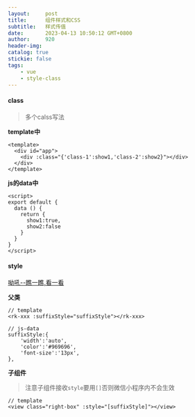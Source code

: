 ```yaml
---
layout:     post
title:      组件样式和CSS
subtitle:   样式传值
date:       2023-04-13 10:50:12 GMT+0800
author:     920
header-img: 
catalog: true
stickie: false
tags:
    - vue
    - style-class
---
```


#### class
>多个calss写法

**template中**
```
<template>
  <div id="app">
    <div :class="{'class-1':show1,'class-2':show2}"></div>
  </div>
</template>
```
**js的data中**
```
<script>
export default {
  data () {
    return {
      show1:true,
      show2:false
    }
  }
}
</script>
```


#### style
[呦吼--瞧一瞧,看一看](https://blog.csdn.net/TIAN20121221/article/details/115257355)

**父类**

```
// template
<rk-xxx :suffixStyle="suffixStyle"></rk-xxx>

// js-data
suffixStyle:{
    'width':'auto',
    'color':'#969696',
    'font-size':'13px',
},

```

**子组件**

>注意子组件接收`style`要用`[]`否则微信小程序内不会生效  

```
// template
<view class="right-box" :style="[suffixStyle]"></view>
```
